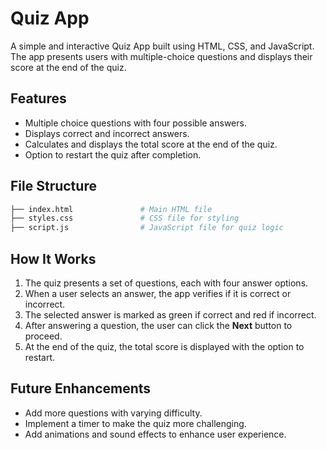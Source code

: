 # Quiz App

A simple and interactive Quiz App built using HTML, CSS, and JavaScript. The app presents users with multiple-choice questions and displays their score at the end of the quiz.

## Features
- Multiple choice questions with four possible answers.
- Displays correct and incorrect answers.
- Calculates and displays the total score at the end of the quiz.
- Option to restart the quiz after completion.

## File Structure

```bash
├── index.html               # Main HTML file
├── styles.css               # CSS file for styling
├── script.js                # JavaScript file for quiz logic
```

## How It Works

1. The quiz presents a set of questions, each with four answer options.
2. When a user selects an answer, the app verifies if it is correct or incorrect.
3. The selected answer is marked as green if correct and red if incorrect.
4. After answering a question, the user can click the **Next** button to proceed.
5. At the end of the quiz, the total score is displayed with the option to restart.

## Future Enhancements

- Add more questions with varying difficulty.
- Implement a timer to make the quiz more challenging.
- Add animations and sound effects to enhance user experience.
